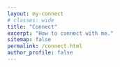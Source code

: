 ```yaml
---
layout: my-connect
# classes: wide
title: "Connect"
excerpt: "How to connect with me."
sitemap: false
permalink: /connect.html
author_profile: false
---
```


